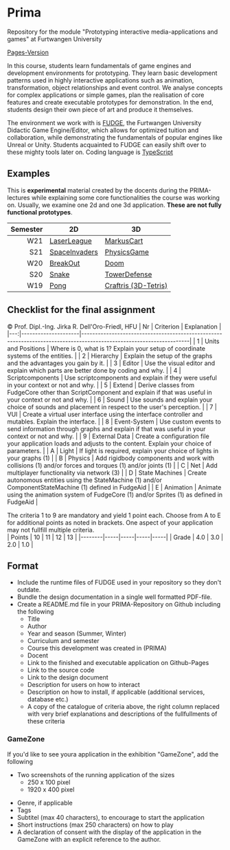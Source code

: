 # Prima
Repository for the module "Prototyping interactive media-applications and games" at Furtwangen University

[Pages-Version](https://jirkadelloro.github.io/Prima/)

In this course, students learn fundamentals of game engines and development environments for prototyping. They learn basic development patterns used in highly interactive applications such as animation, transformation, object relationships and event control. We analyse concepts for complex applications or simple games, plan the realisation of core features and create executable prototypes for demonstration. In the end, students design their own piece of art and produce it themselves.

The environment we work with is [FUDGE](https://jirkadelloro.github.io/FUDGE), the Furtwangen University Didactic Game Engine/Editor, which allows for optimized tuition and collaboration, while demonstrating the fundamentals of popular engines like Unreal or Unity. Students acquainted to FUDGE can easily shift over to these mighty tools later on. Coding language is [TypeScript](https://typescriptlang.org)

## Examples
This is **experimental** material created by the docents during the PRIMA-lectures while explaining some core functionalities the course was working on. Usually, we examine one 2d and one 3d application. **These are not fully functional prototypes**. 

| Semester | 2D                                                                                             | 3D                                                                                       |
|---------:|------------------------------------------------------------------------------------------------|------------------------------------------------------------------------------------------|
|      W21 | [LaserLeague](https://jirkadelloro.github.io/Prima/W21/LaserLeague)                                | [MarkusCart](https://jirkadelloro.github.io/Prima/W21/MarkusCart)                            |
|      S21 | [SpaceInvaders](https://jirkadelloro.github.io/Prima/S21/L02_SpaceInvaders/SpaceInvaders.html) | [PhysicsGame](https://jirkadelloro.github.io/Prima/S21/L05_PhysicsGame/PhysicsGame.html) |
|      W20 | [BreakOut](https://jirkadelloro.github.io/Prima/W20/L07_BreakOut_Final/Main.html)              | [Doom](https://jirkadelloro.github.io/Prima/W20/L13_Doom_UI/Main.html)                   |
|      S20 | [Snake](https://jirkadelloro.github.io/Prima/S20/L08_Snake3D_Enemy/Main.html)                  | [TowerDefense](https://jirkadelloro.github.io/Prima/S20/L11_TowerDefenseFire/Main.html)  |
|      W19 | [Pong](https://jirkadelloro.github.io/Prima/W19/L06_PongFinal/Main.html)                       | [Craftris (3D-Tetris)](https://jirkadelloro.github.io/Prima/W19/L13_Craftris)            |


## Checklist for the final assignment
© Prof. Dipl.-Ing. Jirka R. Dell'Oro-Friedl, HFU
| Nr | Criterion           | Explanation                                                                                                         |
|---:|---------------------|---------------------------------------------------------------------------------------------------------------------|
|  1 | Units and Positions | Where is 0, what is 1? Explain your setup of coordinate systems of the entities.                                    |
|  2 | Hierarchy           | Explain the setup of the graphs and the advantages you gain by it.                                                  |
|  3 | Editor              | Use the visual editor and explain which parts are better done by coding and why.                                    |
|  4 | Scriptcomponents    | Use scriptcomponents and explain if they were useful in your context or not and why.                                |
|  5 | Extend              | Derive classes from FudgeCore other than ScriptComponent and explain if that was useful in your context or not and why.                        |
|  6 | Sound               | Use sounds and explain your choice of sounds and placement in respect to the user's perception.                     |
|  7 | VUI                 | Create a virtual user interface using the interface controller and mutables. Explain the interface.                 |
|  8 | Event-System        | Use custom events to send information through graphs and explain if that was useful in your context or not and why. |
|  9 | External Data       | Create a configuration file your application loads and adjusts to the content. Explain your choice of parameters.   |
|  A | Light               | If light is required, explain your choice of lights in your graphs (1)                                                                  |
|  B | Physics             | Add rigidbody components and work with collisions (1) and/or forces and torques (1) and/or joints (1)               |
|  C | Net                 | Add multiplayer functionality via network (3)                                                                       |
|  D | State Machines      | Create autonomous entities using the StateMachine (1) and/or ComponentStateMachine (1) defined in FudgeAid          |
|  E | Animation           | Animate using the animation system of FudgeCore (1) and/or Sprites (1) as defined in FudgeAid                       |

The criteria 1 to 9 are mandatory and yield 1 point each. Choose from A to E for additional points as noted in brackets. One aspect of your application may not fullfill multiple criteria.  
| Points | 10  | 11  | 12  | 13  |
|--------|-----|-----|-----|-----|
| Grade  | 4.0 | 3.0 | 2.0 | 1.0 |

## Format 
- Include the runtime files of FUDGE used in your repository so they don't outdate.
- Bundle the design documentation in a single well formatted PDF-file.
- Create a README.md file in your PRIMA-Repository on Github including the following
  * Title
  * Author
  * Year and season (Summer, Winter)
  * Curriculum and semester
  * Course this development was created in (PRIMA) 
  * Docent
  - Link to the finished and executable application on Github-Pages
  - Link to the source code
  - Link to the design document
  - Description for users on how to interact
  - Description on how to install, if applicable (additional services, database etc.) 
  - A copy of the catalogue of criteria above, the right column replaced with very brief explanations and descriptions of the fullfullments of these criteria

### GameZone
If you'd like to see youra application in the exhibition "GameZone", add the following
- Two screenshots of the running application of the sizes
  - 250 x 100 pixel
  - 1920 x 400 pixel 
* Genre, if applicable
* Tags
* Subtitel (max 40 characters), to encourage to start the application
* Short instructions (max 250 characters) on how to play
* A declaration of consent with the display of the application in the GameZone with an explicit reference to the author.
